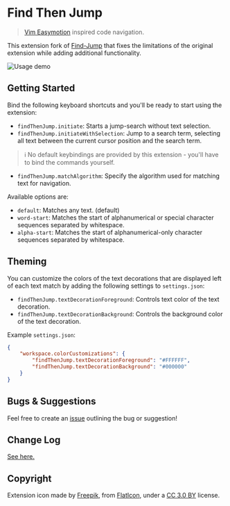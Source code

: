 # Find Then Jump

> [Vim Easymotion](https://github.com/easymotion/vim-easymotion) inspired code navigation.

This extension fork of [Find-Jump](https://github.com/msafi/xvsc/tree/master/findJump) that fixes
the limitations of the original extension while adding additional functionality.

![Usage demo](/demo/demo.gif?raw=true "Usage demo")

## Getting Started

Bind the following keyboard shortcuts and you'll be ready to start using the extension: 

- `findThenJump.initiate`: Starts a jump-search without text selection.
- `findThenJump.initiateWithSelection`: Jump to a search term, selecting all text between the current cursor position and the search term.

> ℹ️ No default keybindings are provided by this extension - you'll have to bind the commands yourself.

- `findThenJump.matchAlgorithm`: Specify the algorithm used for matching text for navigation.

Available options are:

- `default`: Matches any text. (default)
- `word-start`: Matches the start of alphanumerical or special character sequences separated by whitespace.
- `alpha-start`: Matches the start of alphanumerical-only character sequences separated by whitespace.

## Theming

You can customize the colors of the text decorations that are displayed left of each text match by adding the following settings to `settings.json`:

- `findThenJump.textDecorationForeground`: Controls text color of the text decoration.
- `findThenJump.textDecorationBackground`: Controls the background color of the text decoration.

Example `settings.json`:

```json
{
    "workspace.colorCustomizations": {
        "findThenJump.textDecorationForeground": "#FFFFFF",
        "findThenJump.textDecorationBackground": "#000000"
    }
}
```

## Bugs & Suggestions

Feel free to create an [issue](https://github.com/tranhl/find-then-jump/issues)
outlining the bug or suggestion!

## Change Log

[See here.](CHANGELOG.md)

## Copyright

Extension icon made by [Freepik](https://www.freepik.com),
from [FlatIcon](https://www.flaticon.com),
under a [CC 3.0 BY](http://creativecommons.org/licenses/by/3.0) license.
